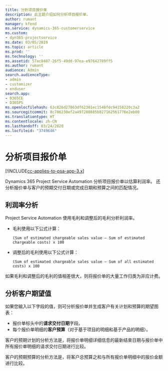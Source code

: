 ```yaml
---
title: 分析项目报价单
description: 此主题介绍如何分析项目报价单。
author: rumant
manager: kfend
ms.service: dynamics-365-customerservice
ms.custom:
- dyn365-projectservice
ms.date: 03/05/2019
ms.topic: article
ms.prod: ''
ms.technology: ''
ms.assetid: 57ac8407-26f5-49dd-97ea-e97642789ff5
ms.author: rumant
audience: Admin
search.audienceType:
- admin
- customizer
- enduser
search.app:
- D365CE
- D365PS
ms.openlocfilehash: 63c826d27863df62301ec1548fdc94158220c3a2
ms.sourcegitcommit: 8c786230ef2a497280885b827162561776e2eb00
ms.translationtype: HT
ms.contentlocale: zh-CN
ms.lasthandoff: 03/24/2020
ms.locfileid: "3749646"
---
```

# <a name="analysis-of-project-quotes"></a>分析项目报价单

[!INCLUDE[cc-applies-to-psa-app-3.x](../includes/cc-applies-to-psa-app-3x.md)]

Dynamics 365 Project Service Automation 分析项目报价单以估算利润率。 还分析报价单与客户的预期交付日期或完成日期和预算之间的匹配情况。

## <a name="profitability-analysis"></a>利润率分析

Project Service Automation 使用毛利和调整后的毛利分析利润率。

- 毛利使用以下公式计算：

  `
    (Sum of estimated chargeable sales value – Sum of estimated chargeable costs) x 100
  `
- 调整后的毛利使用以下公式计算：

  `
    (Sum of estimated chargeable sales value – Sum of all estimated costs) x 100
  `

如果毛利和调整后的毛利的值相差很大，则将报价单的大量工作归类为非应计费。

## <a name="analysis-of-customer-expectations"></a>分析客户期望值

如果您输入以下字段的值，则可分析报价单并生成客户有关计划和预算的期望图表：

- 报价单标头中的**请求交付日期**字段。
- 每个报价单明细的**客户预算**（对于基于项目的明细和基于产品的明细）。

客户的预期计划的分析方法是，将报价单明细详细信息的最新结束日期与报价单中所有报价单明细的请求交付日期进行比较。

客户的预期预算的分析方法是，将客户总预算之和与所有报价单明细中的报价金额进行比较。

